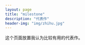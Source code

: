 ```yaml
---
layout: page
title: "milestone"
description: "代表作"
header-img: "img/zhihu.jpg"
---
```


这个页面放置我认为比较有用的代表作。






